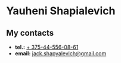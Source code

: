 # Yauheni Shapialevich
## My contacts
- __tel.:__ [+ 375-44-556-08-61](tel:+375-44-556-08-61 "+ 375-44-556-08-61")
- __email:__ [jack.shapyalevich@gmail.com](mailto:jack.shapyalevich@gmail.com "jack.shapyalevich@gmail.com")

